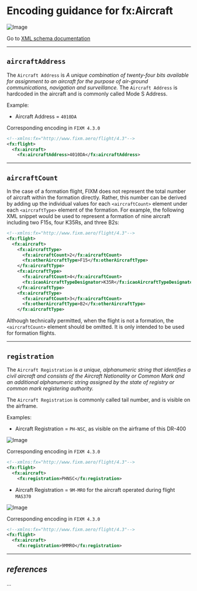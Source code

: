 # Encoding guidance for fx:Aircraft

![Image](https://www.fixm.aero/releases/FIXM-4.3.0/doc/logical_model_documentation/EARoot/EA1/EA2/EA1/EA233.png)

Go to [XML schema documentation](https://www.fixm.aero/releases/FIXM-4.3.0/doc/schema_documentation/Fixm_AircraftType.html)

---

## `aircraftAddress`

The `Aircraft Address` is *A unique combination of twenty-four bits available for assignment to an aircraft for the purpose of air-ground communications, navigation and surveillance.* The `Aircraft Address` is hardcoded in the aircraft and is commonly called Mode S Address.

Example: 
- Aircraft Address = `4010DA`

Corresponding encoding in `FIXM 4.3.0`

```xml
<!--xmlns:fx="http://www.fixm.aero/flight/4.3"-->	
<fx:flight>
  <fx:aircraft>
    <fx:aircraftAddress>4010DA</fx:aircraftAddress>
```

---

## `aircraftCount`

In the case of a formation flight, FIXM does not represent the total number of aircraft within the formation directly. Rather, this number can be derived by adding up the individual values for each `<aircraftCount>` element under each `<aircraftType>` element of the formation.  For example, the following XML snippet would be used to represent a formation of nine aircraft including two F15s, four K35Rs, and three B2s:

```xml
<!--xmlns:fx="http://www.fixm.aero/flight/4.3"-->	
<fx:flight>
  <fx:aircraft>
    <fx:aircraftType>
      <fx:aircraftCount>2</fx:aircraftCount>
      <fx:otherAircraftType>F15</fx:otherAircraftType>
    </fx:aircraftType>
    <fx:aircraftType>
      <fx:aircraftCount>4</fx:aircraftCount>
      <fx:icaoAircraftTypeDesignator>K35R</fx:icaoAircraftTypeDesignator>
    </fx:aircraftType>
    <fx:aircraftType>
      <fx:aircraftCount>3</fx:aircraftCount>
      <fx:otherAircraftType>B2</fx:otherAircraftType>
    </fx:aircraftType>
```

Although technically permitted, when the flight is not a formation, the `<aircraftCount>` element should be omitted.  It is only intended to be used for formation flights.

---

## `registration`

The `Aircraft Registration` is *a unique, alphanumeric string that identifies a civil aircraft and consists of the Aircraft Nationality or Common Mark and an additional alphanumeric string assigned by the state of registry or common mark registering authority.* 

The `Aircraft Registration` is commonly called tail number, and is visible on the airframe. 

Examples: 


- Aircraft Registration = `PH-NSC`, as visible on the airframe of this DR-400

![Image](.//media/aircraft_reg_PHNSC.png "Example of aircraft registration - PHNSC")

Corresponding encoding in `FIXM 4.3.0`

```xml
<!--xmlns:fx="http://www.fixm.aero/flight/4.3"-->	
<fx:flight>
  <fx:aircraft>
    <fx:registration>PHNSC</fx:registration>
```

- Aircraft Registration = `9M-MRO` for the aircraft operated during flight `MAS370`

![Image](.//media/MH370_aircraft_reg.png "Example of aircraft registration - 9MMRO")

Corresponding encoding in `FIXM 4.3.0`

```xml
<!--xmlns:fx="http://www.fixm.aero/flight/4.3"-->	
<fx:flight>
  <fx:aircraft>
    <fx:registration>9MMRO</fx:registration>
```

---

## *references*

...
